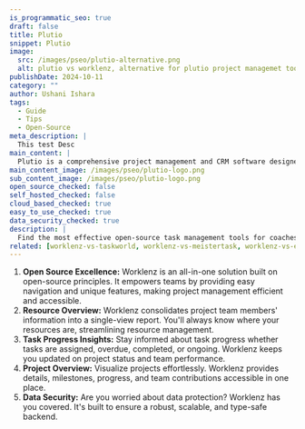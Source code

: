 ```yaml
---
is_programmatic_seo: true
draft: false
title: Plutio
snippet: Plutio
image:
  src: /images/pseo/plutio-alternative.png
  alt: plutio vs worklenz, alternative for plutio project managemet tool, task management, resource management, productivity
publishDate: 2024-10-11
category: ""
author: Ushani Ishara
tags:
  - Guide
  - Tips
  - Open-Source
meta_description: |
  This test Desc
main_content: |
  Plutio is a comprehensive project management and CRM software designed to help businesses streamline their workflows and improve client relationships. It offers a range of features to manage projects, track time, generate invoices, and communicate with clients.
main_content_image: /images/pseo/plutio-logo.png
sub_content_image: /images/pseo/plutio-logo.png
open_source_checked: false
self_hosted_checked: false
cloud_based_checked: true
easy_to_use_checked: true
data_security_checked: true
description: |
  Find the most effective open-source task management tools for coaches on our platform. Simplify your coaching tasks and boost productivity with these tools.
related: [worklenz-vs-taskworld, worklenz-vs-meistertask, worklenz-vs-easyproject, worklenz-vs-planio]
---
```

1. **Open Source Excellence:** Worklenz is an all-in-one solution built on open-source principles. It empowers teams by providing easy navigation and unique features, making project management efficient and accessible.
2. **Resource Overview:** Worklenz consolidates project team members' information into a single-view report. You'll always know where your resources are, streamlining resource management.
3. **Task Progress Insights:** Stay informed about task progress whether tasks are assigned, overdue, completed, or ongoing. Worklenz keeps you updated on project status and team performance.
4. **Project Overview:** Visualize projects effortlessly. Worklenz provides details, milestones, progress, and team contributions accessible in one place.
5. **Data Security:** Are you worried about data protection? Worklenz has you covered. It's built to ensure a robust, scalable, and type-safe backend.